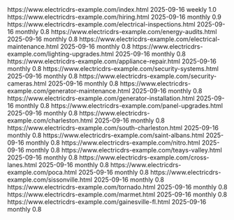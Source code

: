 <?xml version="1.0" encoding="UTF-8"?>
<urlset xmlns="http://www.sitemaps.org/schemas/sitemap/0.9">

  <url>
    <loc>https://www.electricdrs-example.com/index.html</loc>
    <lastmod>2025-09-16</lastmod>
    <changefreq>weekly</changefreq>
    <priority>1.0</priority>
  </url>
  <url>
    <loc>https://www.electricdrs-example.com/hiring.html</loc>
    <lastmod>2025-09-16</lastmod>
    <changefreq>monthly</changefreq>
    <priority>0.9</priority>
  </url>

  <url>
    <loc>https://www.electricdrs-example.com/electrical-inspections.html</loc>
    <lastmod>2025-09-16</lastmod>
    <changefreq>monthly</changefreq>
    <priority>0.8</priority>
  </url>
  <url>
    <loc>https://www.electricdrs-example.com/energy-audits.html</loc>
    <lastmod>2025-09-16</lastmod>
    <changefreq>monthly</changefreq>
    <priority>0.8</priority>
  </url>
  <url>
    <loc>https://www.electricdrs-example.com/electrical-maintenance.html</loc>
    <lastmod>2025-09-16</lastmod>
    <changefreq>monthly</changefreq>
    <priority>0.8</priority>
  </url>
  <url>
    <loc>https://www.electricdrs-example.com/lighting-upgrades.html</loc>
    <lastmod>2025-09-16</lastmod>
    <changefreq>monthly</changefreq>
    <priority>0.8</priority>
  </url>
  <url>
    <loc>https://www.electricdrs-example.com/appliance-repair.html</loc>
    <lastmod>2025-09-16</lastmod>
    <changefreq>monthly</changefreq>
    <priority>0.8</priority>
  </url>
  <url>
    <loc>https://www.electricdrs-example.com/security-systems.html</loc>
    <lastmod>2025-09-16</lastmod>
    <changefreq>monthly</changefreq>
    <priority>0.8</priority>
  </url>
  <url>
    <loc>https://www.electricdrs-example.com/security-cameras.html</loc>
    <lastmod>2025-09-16</lastmod>
    <changefreq>monthly</changefreq>
    <priority>0.8</priority>
  </url>
  <url>
    <loc>https://www.electricdrs-example.com/generator-maintenance.html</loc>
    <lastmod>2025-09-16</lastmod>
    <changefreq>monthly</changefreq>
    <priority>0.8</priority>
  </url>
  <url>
    <loc>https://www.electricdrs-example.com/generator-installation.html</loc>
    <lastmod>2025-09-16</lastmod>
    <changefreq>monthly</changefreq>
    <priority>0.8</priority>
  </url>
  <url>
    <loc>https://www.electricdrs-example.com/panel-upgrades.html</loc>
    <lastmod>2025-09-16</lastmod>
    <changefreq>monthly</changefreq>
    <priority>0.8</priority>
  </url>

  <url>
    <loc>https://www.electricdrs-example.com/charleston.html</loc>
    <lastmod>2025-09-16</lastmod>
    <changefreq>monthly</changefreq>
    <priority>0.8</priority>
  </url>
  <url>
    <loc>https://www.electricdrs-example.com/south-charleston.html</loc>
    <lastmod>2025-09-16</lastmod>
    <changefreq>monthly</changefreq>
    <priority>0.8</priority>
  </url>
  <url>
    <loc>https://www.electricdrs-example.com/saint-albans.html</loc>
    <lastmod>2025-09-16</lastmod>
    <changefreq>monthly</changefreq>
    <priority>0.8</priority>
  </url>
  <url>
    <loc>https://www.electricdrs-example.com/nitro.html</loc>
    <lastmod>2025-09-16</lastmod>
    <changefreq>monthly</changefreq>
    <priority>0.8</priority>
  </url>
  <url>
    <loc>https://www.electricdrs-example.com/teays-valley.html</loc>
    <lastmod>2025-09-16</lastmod>
    <changefreq>monthly</changefreq>
    <priority>0.8</priority>
  </url>
  <url>
    <loc>https://www.electricdrs-example.com/cross-lanes.html</loc>
    <lastmod>2025-09-16</lastmod>
    <changefreq>monthly</changefreq>
    <priority>0.8</priority>
  </url>
  <url>
    <loc>https://www.electricdrs-example.com/poca.html</loc>
    <lastmod>2025-09-16</lastmod>
    <changefreq>monthly</changefreq>
    <priority>0.8</priority>
  </url>
  <url>
    <loc>https://www.electricdrs-example.com/sissonville.html</loc>
    <lastmod>2025-09-16</lastmod>
    <changefreq>monthly</changefreq>
    <priority>0.8</priority>
  </url>
  <url>
    <loc>https://www.electricdrs-example.com/tornado.html</loc>
    <lastmod>2025-09-16</lastmod>
    <changefreq>monthly</changefreq>
    <priority>0.8</priority>
  </url>
  <url>
    <loc>https://www.electricdrs-example.com/marmet.html</loc>
    <lastmod>2025-09-16</lastmod>
    <changefreq>monthly</changefreq>
    <priority>0.8</priority>
  </url>
  <url>
    <loc>https://www.electricdrs-example.com/gainesville-fl.html</loc>
    <lastmod>2025-09-16</lastmod>
    <changefreq>monthly</changefreq>
    <priority>0.8</priority>
  </url>

</urlset>
